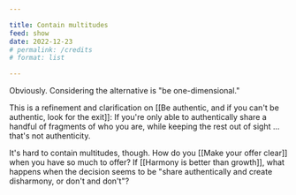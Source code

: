 ```yaml
---

title: Contain multitudes
feed: show
date: 2022-12-23
# permalink: /credits
# format: list

---
```


Obviously. Considering the alternative is "be one-dimensional."

This is a refinement and clarification on [[Be authentic, and if you can't be authentic, look for the exit]]: If you're only able to authentically share a handful of fragments of who you are, while keeping the rest out of sight ... that's not authenticity.

It's hard to contain multitudes, though. How do you [[Make your offer clear]] when you have so much to offer? If [[Harmony is better than growth]], what happens when the decision seems to be "share authentically and create disharmony, or don't and don't"?